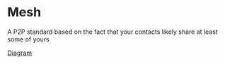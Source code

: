 # Mesh

A P2P standard based on the fact that your contacts likely share at least some of yours

[Diagram](/charts/main.svg)
